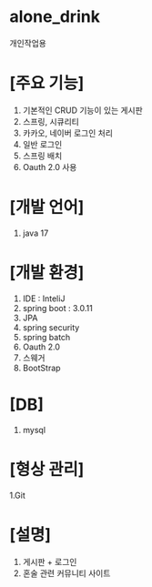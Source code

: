 # alone_drink
개인작업용

# [주요 기능]

1. 기본적인 CRUD 기능이 있는 게시판
2. 스프링, 시큐리티
3. 카카오, 네이버 로그인 처리
4. 일반 로그인
5. 스프링 배치
6. Oauth 2.0 사용

# [개발 언어]

1. java 17

# [개발 환경]

1. IDE : InteliJ
2. spring boot : 3.0.11
3. JPA
4. spring security
5. spring batch
6. Oauth 2.0
7. 스웨거
8. BootStrap

# [DB]

1. mysql

# [형상 관리]

1.Git

# [설명]

1. 게시판 + 로그인
2. 혼술 관련 커뮤니티 사이트

